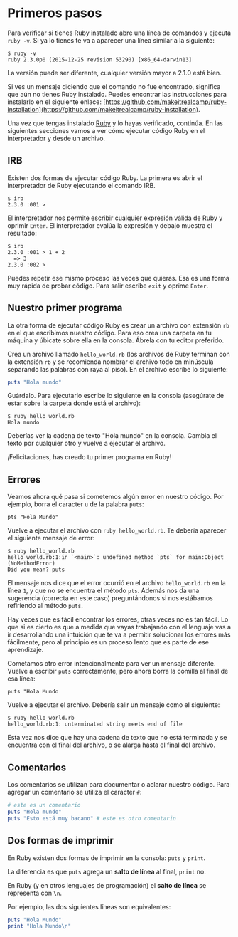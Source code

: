 # Primeros pasos

Para verificar si tienes Ruby instalado abre una línea de comandos y ejecuta `ruby -v`. Si ya lo tienes te va a aparecer una línea similar a la siguiente:

```text
$ ruby -v
ruby 2.3.0p0 (2015-12-25 revision 53290) [x86_64-darwin13]
```

La versión puede ser diferente, cualquier versión mayor a 2.1.0 está bien.

Si ves un mensaje diciendo que el comando no fue encontrado, significa que aún no tienes Ruby instalado. Puedes encontrar las instrucciones para instalarlo en el siguiente enlace: [https://github.com/makeitrealcamp/ruby-installation](https://github.com/makeitrealcamp/ruby-installation).

Una vez que tengas instalado [Ruby](https://ruby-lang.org/) y lo hayas verificado, continúa. En las siguientes secciones vamos a ver cómo ejecutar código Ruby en el interpretador y desde un archivo.

## IRB

Existen dos formas de ejecutar código Ruby. La primera es abrir el interpretador de Ruby ejecutando el comando IRB.

```text
$ irb
2.3.0 :001 >
```

El interpretador nos permite escribir cualquier expresión válida de Ruby y oprimir `Enter`. El interpretador evalúa la expresión y debajo muestra el resultado:

```text
$ irb
2.3.0 :001 > 1 + 2
  => 3
2.3.0 :002 >
```

Puedes repetir ese mismo proceso las veces que quieras. Esa es una forma muy rápida de probar código. Para salir escribe `exit` y oprime `Enter`.

## Nuestro primer programa

La otra forma de ejecutar código Ruby es crear un archivo con extensión `rb` en el que escribimos nuestro código. Para eso crea una carpeta en tu máquina y úbicate sobre ella en la consola. Ábrela con tu editor preferido.

Crea un archivo llamado `hello_world.rb` \(los archivos de Ruby terminan con la extensión `rb` y se recomienda nombrar el archivo todo en minúscula separando las palabras con raya al piso\). En el archivo escribe lo siguiente:

```ruby
puts "Hola mundo"
```

Guárdalo. Para ejecutarlo escribe lo siguiente en la consola \(asegúrate de estar sobre la carpeta donde está el archivo\):

```text
$ ruby hello_world.rb
Hola mundo
```

Deberías ver la cadena de texto "Hola mundo" en la consola. Cambia el texto por cualquier otro y vuelve a ejecutar el archivo.

¡Felicitaciones, has creado tu primer programa en Ruby!

## Errores

Veamos ahora qué pasa si cometemos algún error en nuestro código. Por ejemplo, borra el caracter `u` de la palabra `puts`:

```text
pts "Hola Mundo"
```

Vuelve a ejecutar el archivo con `ruby hello_world.rb`. Te debería aparecer el siguiente mensaje de error:

```text
$ ruby hello_world.rb
hello_world.rb:1:in `<main>`: undefined method `pts` for main:Object (NoMethodError)
Did you mean? puts
```

El mensaje nos dice que el error ocurrió en el archivo `hello_world.rb` en la línea `1`, y que no se encuentra el método `pts`. Además nos da una sugerencia \(correcta en este caso\) preguntándonos si nos estábamos refiriendo al método `puts`.

Hay veces que es fácil encontrar los errores, otras veces no es tan fácil. Lo que si es cierto es que a medida que vayas trabajando con el lenguaje vas a ir desarrollando una intuición que te va a permitir solucionar los errores más fácilmente, pero al principio es un proceso lento que es parte de ese aprendizaje.

Cometamos otro error intencionalmente para ver un mensaje diferente. Vuelve a escribir `puts` correctamente, pero ahora borra la comilla al final de esa línea:

```text
puts "Hola Mundo
```

Vuelve a ejecutar el archivo. Debería salir un mensaje como el siguiente:

```text
$ ruby hello_world.rb
hello_world.rb:1: unterminated string meets end of file
```

Esta vez nos dice que hay una cadena de texto que no está terminada y se encuentra con el final del archivo, o se alarga hasta el final del archivo.

## Comentarios

Los comentarios se utilizan para documentar o aclarar nuestro código. Para agregar un comentario se utiliza el caracter `#`:

```ruby
# este es un comentario
puts "Hola mundo"
puts "Esto está muy bacano" # este es otro comentario
```

## Dos formas de imprimir

En Ruby existen dos formas de imprimir en la consola: `puts` y `print`.

La diferencia es que `puts` agrega un **salto de línea** al final, `print` no.

En Ruby \(y en otros lenguajes de programación\) el **salto de línea** se representa con `\n`.

Por ejemplo, las dos siguientes líneas son equivalentes:

```ruby
puts "Hola Mundo"
print "Hola Mundo\n"
```

